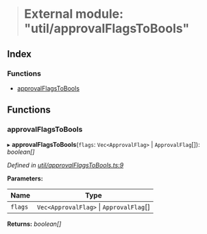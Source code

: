> # External module: "util/approvalFlagsToBools"

## Index

### Functions

* [approvalFlagsToBools](_util_approvalflagstobools_.md#approvalflagstobools)

## Functions

###  approvalFlagsToBools

▸ **approvalFlagsToBools**(`flags`: `Vec<ApprovalFlag>` | `ApprovalFlag`[]): *boolean[]*

*Defined in [util/approvalFlagsToBools.ts:9](https://github.com/polkadot-js/api/blob/3d8fbcf/packages/api-derive/src/util/approvalFlagsToBools.ts#L9)*

**Parameters:**

Name | Type |
------ | ------ |
`flags` | `Vec<ApprovalFlag>` \| `ApprovalFlag`[] |

**Returns:** *boolean[]*